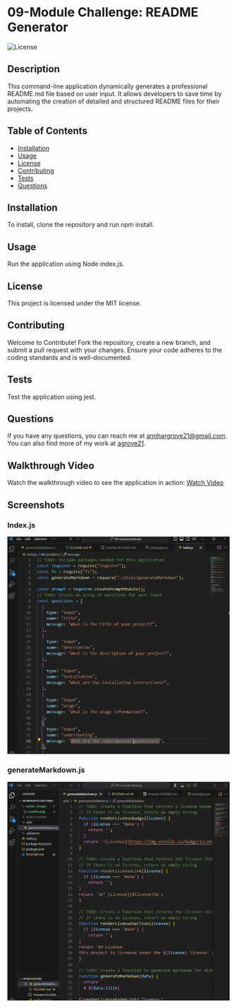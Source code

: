 
  # 09-Module Challenge: README Generator

![License](https://img.shields.io/badge/license-MIT-blue.svg)

## Description
This command-line application dynamically generates a professional README.md file based on user input. It allows developers to save time by automating the creation of detailed and structured README files for their projects.

## Table of Contents
- [Installation](#installation)
- [Usage](#usage)
- [License](#license)
- [Contributing](#contributing)
- [Tests](#tests)
- [Questions](#questions)

## Installation
To install, clone the repository and run npm install.

## Usage
Run the application using Node index.js.

## License
This project is licensed under the MIT license.

## Contributing
Welcome to Contribute! Fork the repository, create a new branch, and submit a pull request with your changes. Ensure your code adheres to the coding standards and is well-documented.

## Tests
Test the application using jest.

## Questions
If you have any questions, you can reach me at [annhargrove21@gmail.com](mailto:annhargrove21@gmail.com). You can also find more of my work at [agrove21](https://github.com/agrove21).

## Walkthrough Video
Watch the walkthrough video to see the application in action: [Watch Video](https://app.screencastify.com/v3/watch/neIoe02g8E5jmh6P12EC)

## Screenshots
### Index.js
<img src="assets/images/index.png" width="800px">

### generateMarkdown.js
<img src="assets/images/generateMarkdown.png" width="800px">
